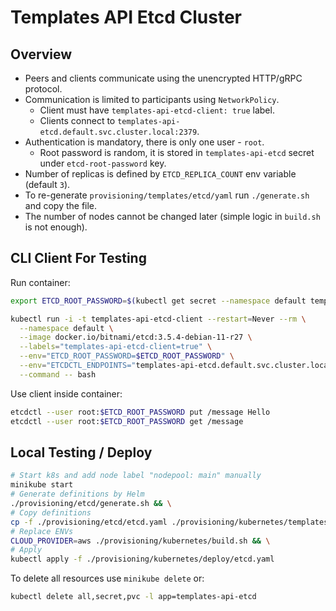 # Templates API Etcd Cluster

## Overview

- Peers and clients communicate using the unencrypted HTTP/gRPC protocol.
- Communication is limited to participants using `NetworkPolicy`.
  - Client must have `templates-api-etcd-client: true` label.
  -  Clients connect to `templates-api-etcd.default.svc.cluster.local:2379`.
- Authentication is mandatory, there is only one user - `root`.
  - Root password is random, it is stored in `templates-api-etcd` secret under `etcd-root-password` key.
- Number of replicas is defined by `ETCD_REPLICA_COUNT` env variable (default `3`).
- To re-generate `provisioning/templates/etcd/yaml` run `./generate.sh` and copy the file.
- The number of nodes cannot be changed later (simple logic in `build.sh` is not enough).

## CLI Client For Testing

Run container:
```bash
export ETCD_ROOT_PASSWORD=$(kubectl get secret --namespace default templates-api-etcd -o jsonpath="{.data.etcd-root-password}" | base64 -d)
```

```bash
kubectl run -i -t templates-api-etcd-client --restart=Never --rm \
  --namespace default \
  --image docker.io/bitnami/etcd:3.5.4-debian-11-r27 \
  --labels="templates-api-etcd-client=true" \
  --env="ETCD_ROOT_PASSWORD=$ETCD_ROOT_PASSWORD" \
  --env="ETCDCTL_ENDPOINTS="templates-api-etcd.default.svc.cluster.local:2379"" \
  --command -- bash
```

Use client inside container:
```bash
etcdctl --user root:$ETCD_ROOT_PASSWORD put /message Hello
etcdctl --user root:$ETCD_ROOT_PASSWORD get /message
```

## Local Testing / Deploy

```bash
# Start k8s and add node label "nodepool: main" manually
minikube start
# Generate definitions by Helm
./provisioning/etcd/generate.sh && \
# Copy definitions
cp -f ./provisioning/etcd/etcd.yaml ./provisioning/kubernetes/templates/etcd.yaml && \
# Replace ENVs
CLOUD_PROVIDER=aws ./provisioning/kubernetes/build.sh && \
# Apply
kubectl apply -f ./provisioning/kubernetes/deploy/etcd.yaml
```

To delete all resources use `minikube delete` or:
```bash
kubectl delete all,secret,pvc -l app=templates-api-etcd
```
